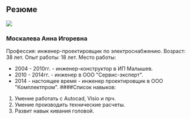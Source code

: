 ## Резюме
![](/img.photo_2022-07-14_22-40-04.jpg)
### Москалева Анна Игоревна
Профессия: инженер-проектировщик по электроснабжению.
Возраст: 38 лет.
Опыт работы: 18 лет.
Место работы:
- 2004 - 2010гг. - инженер-конструктор в ИП Малышев.
- 2010 - 2014гг. -  инженер в ООО "Сервис-эксперт".
- 2014 - настоящее время - инженер проектировщик в ООО "Комплектпром".
####Список навыков:
1. Умение работать с Autocad, Visio и прч.
1. Умение производить технические расчеты.
1. Развит навык кивания головой.

